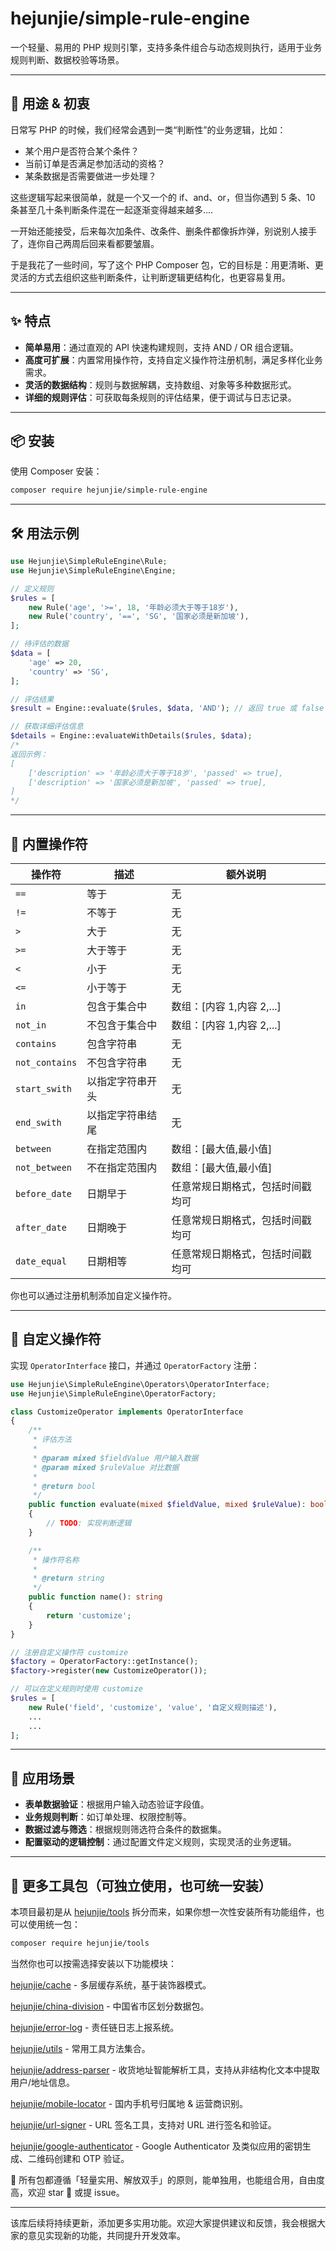 # hejunjie/simple-rule-engine

一个轻量、易用的 PHP 规则引擎，支持多条件组合与动态规则执行，适用于业务规则判断、数据校验等场景。

---

## 🧠 用途 & 初衷

日常写 PHP 的时候，我们经常会遇到一类“判断性”的业务逻辑，比如：

- 某个用户是否符合某个条件？
- 当前订单是否满足参加活动的资格？
- 某条数据是否需要做进一步处理？

这些逻辑写起来很简单，就是一个又一个的 if、and、or，但当你遇到 5 条、10 条甚至几十条判断条件混在一起逐渐变得越来越多....

一开始还能接受，后来每次加条件、改条件、删条件都像拆炸弹，别说别人接手了，连你自己两周后回来看都要皱眉。

于是我花了一些时间，写了这个 PHP Composer 包，它的目标是：用更清晰、更灵活的方式去组织这些判断条件，让判断逻辑更结构化，也更容易复用。

---

## ✨ 特点

- **简单易用**：通过直观的 API 快速构建规则，支持 AND / OR 组合逻辑。
- **高度可扩展**：内置常用操作符，支持自定义操作符注册机制，满足多样化业务需求。
- **灵活的数据结构**：规则与数据解耦，支持数组、对象等多种数据形式。
- **详细的规则评估**：可获取每条规则的评估结果，便于调试与日志记录。

---

## 📦 安装

使用 Composer 安装：

```bash
composer require hejunjie/simple-rule-engine
```

---

## 🛠️ 用法示例

```php
use Hejunjie\SimpleRuleEngine\Rule;
use Hejunjie\SimpleRuleEngine\Engine;

// 定义规则
$rules = [
    new Rule('age', '>=', 18, '年龄必须大于等于18岁'),
    new Rule('country', '==', 'SG', '国家必须是新加坡'),
];

// 待评估的数据
$data = [
    'age' => 20,
    'country' => 'SG',
];

// 评估结果
$result = Engine::evaluate($rules, $data, 'AND'); // 返回 true 或 false

// 获取详细评估信息
$details = Engine::evaluateWithDetails($rules, $data);
/*
返回示例：
[
    ['description' => '年龄必须大于等于18岁', 'passed' => true],
    ['description' => '国家必须是新加坡', 'passed' => true],
]
*/
```

---

## 🧩 内置操作符

| 操作符           | 描述             | 额外说明                         |
| ---------------- | ---------------- | -------------------------------- |
| ​`==`​           | 等于             | 无                               |
| ​`!=`​           | 不等于           | 无                               |
| ​`>`​            | 大于             | 无                               |
| ​`>=`​           | 大于等于         | 无                               |
| ​`<`​            | 小于             | 无                               |
| ​`<=`​           | 小于等于         | 无                               |
| ​`in`​           | 包含于集合中     | 数组：[内容 1,内容 2,...]        |
| ​`not_in`​       | 不包含于集合中   | 数组：[内容 1,内容 2,...]        |
| ​`contains`​     | 包含字符串       | 无                               |
| ​`not_contains`​ | 不包含字符串     | 无                               |
| ​`start_swith`​  | 以指定字符串开头 | 无                               |
| ​`end_swith`​    | 以指定字符串结尾 | 无                               |
| ​`between`​      | 在指定范围内     | 数组：[最大值,最小值]            |
| ​`not_between`​  | 不在指定范围内   | 数组：[最大值,最小值]            |
| ​`before_date`​  | 日期早于         | 任意常规日期格式，包括时间戳均可 |
| ​`after_date`​   | 日期晚于         | 任意常规日期格式，包括时间戳均可 |
| ​`date_equal`​   | 日期相等         | 任意常规日期格式，包括时间戳均可 |

你也可以通过注册机制添加自定义操作符。

---

## 🔌 自定义操作符

实现 `OperatorInterface`​ 接口，并通过 `OperatorFactory`​ 注册：

```php
use Hejunjie\SimpleRuleEngine\Operators\OperatorInterface;
use Hejunjie\SimpleRuleEngine\OperatorFactory;

class CustomizeOperator implements OperatorInterface
{
    /**
     * 评估方法
     *
     * @param mixed $fieldValue 用户输入数据
     * @param mixed $ruleValue 对比数据
     *
     * @return bool
     */
    public function evaluate(mixed $fieldValue, mixed $ruleValue): bool
    {
        // TODO: 实现判断逻辑
    }

    /**
     * 操作符名称
     *
     * @return string
     */
    public function name(): string
    {
        return 'customize';
    }
}

// 注册自定义操作符 customize
$factory = OperatorFactory::getInstance();
$factory->register(new CustomizeOperator());

// 可以在定义规则时使用 customize
$rules = [
    new Rule('field', 'customize', 'value', '自定义规则描述'),
    ...
    ...
];

```

---

## 🎯 应用场景

- **表单数据验证**：根据用户输入动态验证字段值。
- **业务规则判断**：如订单处理、权限控制等。
- **数据过滤与筛选**：根据规则筛选符合条件的数据集。
- **配置驱动的逻辑控制**：通过配置文件定义规则，实现灵活的业务逻辑。

---

## 🔧 更多工具包（可独立使用，也可统一安装）

本项目最初是从 [hejunjie/tools](https://github.com/zxc7563598/php-tools) 拆分而来，如果你想一次性安装所有功能组件，也可以使用统一包：

```bash
composer require hejunjie/tools
```

当然你也可以按需选择安装以下功能模块：

[hejunjie/cache](https://github.com/zxc7563598/php-cache) - 多层缓存系统，基于装饰器模式。

[hejunjie/china-division](https://github.com/zxc7563598/php-china-division) - 中国省市区划分数据包。

[hejunjie/error-log](https://github.com/zxc7563598/php-error-log) - 责任链日志上报系统。

[hejunjie/utils](https://github.com/zxc7563598/php-utils) - 常用工具方法集合。

[hejunjie/address-parser](https://github.com/zxc7563598/php-address-parser) - 收货地址智能解析工具，支持从非结构化文本中提取用户/地址信息。

[hejunjie/mobile-locator](https://github.com/zxc7563598/php-mobile-locator) - 国内手机号归属地 & 运营商识别。

[hejunjie/url-signer](https://github.com/zxc7563598/php-url-signer) - URL 签名工具，支持对 URL 进行签名和验证。

[hejunjie/google-authenticator](https://github.com/zxc7563598/php-google-authenticator) - Google Authenticator 及类似应用的密钥生成、二维码创建和 OTP 验证。

👀 所有包都遵循「轻量实用、解放双手」的原则，能单独用，也能组合用，自由度高，欢迎 star 🌟 或提 issue。

---

该库后续将持续更新，添加更多实用功能。欢迎大家提供建议和反馈，我会根据大家的意见实现新的功能，共同提升开发效率。

